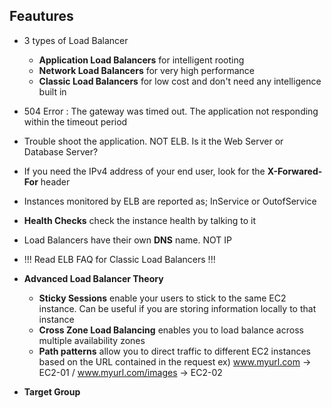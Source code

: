 ## Feautures
- 3 types of Load Balancer
  - **Application Load Balancers** for intelligent rooting
  - **Network Load Balancers** for very high performance
  - **Classic Load Balancers** for low cost and don't need any intelligence built in 
  
  
- 504 Error : The gateway was timed out. The application not responding within the timeout period 
- Trouble shoot the application. NOT ELB. Is it the Web Server or Database Server?
- If you need the IPv4 address of your end user, look for the **X-Forwared-For** header 
- Instances monitored by ELB are reported as; InService or OutofService
- **Health Checks** check the instance health by talking to it
- Load Balancers have their own **DNS** name. NOT IP
- !!! Read ELB FAQ for Classic Load Balancers !!!


- **Advanced Load Balancer Theory**
  - **Sticky Sessions** enable your users to stick to the same EC2 instance. Can be useful if you are storing information locally to that instance
  - **Cross Zone Load Balancing** enables you to load balance across multiple availability zones 
  - **Path patterns** allow you to direct traffic to different EC2 instances based on the URL contained in the request ex) www.myurl.com -> EC2-01 / www.myurl.com/images -> EC2-02


- **Target Group**
